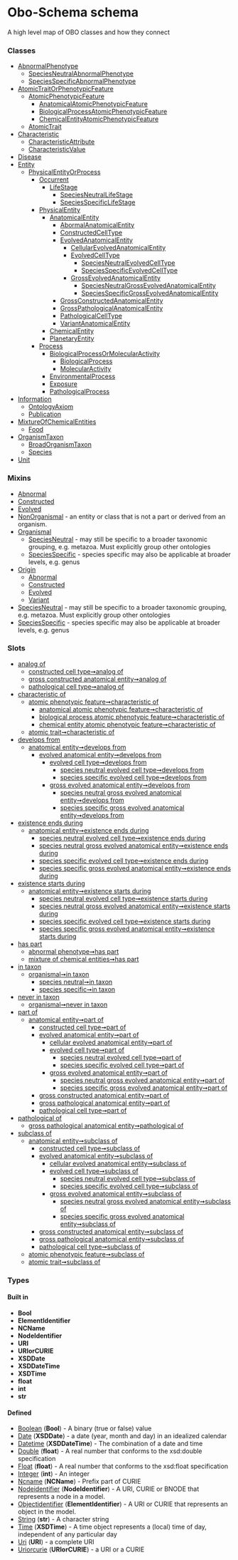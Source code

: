 
# Obo-Schema schema


A high level map of OBO classes and how they connect


### Classes

 * [AbnormalPhenotype](AbnormalPhenotype.md)
    * [SpeciesNeutralAbnormalPhenotype](SpeciesNeutralAbnormalPhenotype.md)
    * [SpeciesSpecificAbnormalPhenotype](SpeciesSpecificAbnormalPhenotype.md)
 * [AtomicTraitOrPhenotypicFeature](AtomicTraitOrPhenotypicFeature.md)
    * [AtomicPhenotypicFeature](AtomicPhenotypicFeature.md)
       * [AnatomicalAtomicPhenotypicFeature](AnatomicalAtomicPhenotypicFeature.md)
       * [BiologicalProcessAtomicPhenotypicFeature](BiologicalProcessAtomicPhenotypicFeature.md)
       * [ChemicalEntityAtomicPhenotypicFeature](ChemicalEntityAtomicPhenotypicFeature.md)
    * [AtomicTrait](AtomicTrait.md)
 * [Characteristic](Characteristic.md)
    * [CharacteristicAttribute](CharacteristicAttribute.md)
    * [CharacteristicValue](CharacteristicValue.md)
 * [Disease](Disease.md)
 * [Entity](Entity.md)
    * [PhysicalEntityOrProcess](PhysicalEntityOrProcess.md)
       * [Occurrent](Occurrent.md)
          * [LifeStage](LifeStage.md)
             * [SpeciesNeutralLifeStage](SpeciesNeutralLifeStage.md)
             * [SpeciesSpecificLifeStage](SpeciesSpecificLifeStage.md)
       * [PhysicalEntity](PhysicalEntity.md)
          * [AnatomicalEntity](AnatomicalEntity.md)
             * [AbormalAnatomicalEntity](AbormalAnatomicalEntity.md)
             * [ConstructedCellType](ConstructedCellType.md)
             * [EvolvedAnatomicalEntity](EvolvedAnatomicalEntity.md)
                * [CellularEvolvedAnatomicalEntity](CellularEvolvedAnatomicalEntity.md)
                * [EvolvedCellType](EvolvedCellType.md)
                   * [SpeciesNeutralEvolvedCellType](SpeciesNeutralEvolvedCellType.md)
                   * [SpeciesSpecificEvolvedCellType](SpeciesSpecificEvolvedCellType.md)
                * [GrossEvolvedAnatomicalEntity](GrossEvolvedAnatomicalEntity.md)
                   * [SpeciesNeutralGrossEvolvedAnatomicalEntity](SpeciesNeutralGrossEvolvedAnatomicalEntity.md)
                   * [SpeciesSpecificGrossEvolvedAnatomicalEntity](SpeciesSpecificGrossEvolvedAnatomicalEntity.md)
             * [GrossConstructedAnatomicalEntity](GrossConstructedAnatomicalEntity.md)
             * [GrossPathologicalAnatomicalEntity](GrossPathologicalAnatomicalEntity.md)
             * [PathologicalCellType](PathologicalCellType.md)
             * [VariantAnatomicalEntity](VariantAnatomicalEntity.md)
          * [ChemicalEntity](ChemicalEntity.md)
          * [PlanetaryEntity](PlanetaryEntity.md)
       * [Process](Process.md)
          * [BiologicalProcessOrMolecularActivity](BiologicalProcessOrMolecularActivity.md)
             * [BiologicalProcess](BiologicalProcess.md)
             * [MolecularActivity](MolecularActivity.md)
          * [EnvironmentalProcess](EnvironmentalProcess.md)
          * [Exposure](Exposure.md)
          * [PathologicalProcess](PathologicalProcess.md)
 * [Information](Information.md)
    * [OntologyAxiom](OntologyAxiom.md)
    * [Publication](Publication.md)
 * [MixtureOfChemicalEntities](MixtureOfChemicalEntities.md)
    * [Food](Food.md)
 * [OrganismTaxon](OrganismTaxon.md)
    * [BroadOrganismTaxon](BroadOrganismTaxon.md)
    * [Species](Species.md)
 * [Unit](Unit.md)

### Mixins

 * [Abnormal](Abnormal.md)
 * [Constructed](Constructed.md)
 * [Evolved](Evolved.md)
 * [NonOrganismal](NonOrganismal.md) - an entity or class that is not a part or derived from an organism.
 * [Organismal](Organismal.md)
    * [SpeciesNeutral](SpeciesNeutral.md) - may still be specific to a broader taxonomic grouping, e.g. metazoa. Must explicitly group other ontologies
    * [SpeciesSpecific](SpeciesSpecific.md) - species specific may also be applicable at broader levels, e.g. genus
 * [Origin](Origin.md)
    * [Abnormal](Abnormal.md)
    * [Constructed](Constructed.md)
    * [Evolved](Evolved.md)
    * [Variant](Variant.md)
 * [SpeciesNeutral](SpeciesNeutral.md) - may still be specific to a broader taxonomic grouping, e.g. metazoa. Must explicitly group other ontologies
 * [SpeciesSpecific](SpeciesSpecific.md) - species specific may also be applicable at broader levels, e.g. genus

### Slots

 * [analog of](analog_of.md)
    * [constructed cell type➞analog of](constructed_cell_type_analog_of.md)
    * [gross constructed anatomical entity➞analog of](gross_constructed_anatomical_entity_analog_of.md)
    * [pathological cell type➞analog of](pathological_cell_type_analog_of.md)
 * [characteristic of](characteristic_of.md)
    * [atomic phenotypic feature➞characteristic of](atomic_phenotypic_feature_characteristic_of.md)
       * [anatomical atomic phenotypic feature➞characteristic of](anatomical_atomic_phenotypic_feature_characteristic_of.md)
       * [biological process atomic phenotypic feature➞characteristic of](biological_process_atomic_phenotypic_feature_characteristic_of.md)
       * [chemical entity atomic phenotypic feature➞characteristic of](chemical_entity_atomic_phenotypic_feature_characteristic_of.md)
    * [atomic trait➞characteristic of](atomic_trait_characteristic_of.md)
 * [develops from](develops_from.md)
    * [anatomical entity➞develops from](anatomical_entity_develops_from.md)
       * [evolved anatomical entity➞develops from](evolved_anatomical_entity_develops_from.md)
          * [evolved cell type➞develops from](evolved_cell_type_develops_from.md)
             * [species neutral evolved cell type➞develops from](species_neutral_evolved_cell_type_develops_from.md)
             * [species specific evolved cell type➞develops from](species_specific_evolved_cell_type_develops_from.md)
          * [gross evolved anatomical entity➞develops from](gross_evolved_anatomical_entity_develops_from.md)
             * [species neutral gross evolved anatomical entity➞develops from](species_neutral_gross_evolved_anatomical_entity_develops_from.md)
             * [species specific gross evolved anatomical entity➞develops from](species_specific_gross_evolved_anatomical_entity_develops_from.md)
 * [existence ends during](existence_ends_during.md)
    * [anatomical entity➞existence ends during](anatomical_entity_existence_ends_during.md)
       * [species neutral evolved cell type➞existence ends during](species_neutral_evolved_cell_type_existence_ends_during.md)
       * [species neutral gross evolved anatomical entity➞existence ends during](species_neutral_gross_evolved_anatomical_entity_existence_ends_during.md)
       * [species specific evolved cell type➞existence ends during](species_specific_evolved_cell_type_existence_ends_during.md)
       * [species specific gross evolved anatomical entity➞existence ends during](species_specific_gross_evolved_anatomical_entity_existence_ends_during.md)
 * [existence starts during](existence_starts_during.md)
    * [anatomical entity➞existence starts during](anatomical_entity_existence_starts_during.md)
       * [species neutral evolved cell type➞existence starts during](species_neutral_evolved_cell_type_existence_starts_during.md)
       * [species neutral gross evolved anatomical entity➞existence starts during](species_neutral_gross_evolved_anatomical_entity_existence_starts_during.md)
       * [species specific evolved cell type➞existence starts during](species_specific_evolved_cell_type_existence_starts_during.md)
       * [species specific gross evolved anatomical entity➞existence starts during](species_specific_gross_evolved_anatomical_entity_existence_starts_during.md)
 * [has part](has_part.md)
    * [abnormal phenotype➞has part](abnormal_phenotype_has_part.md)
    * [mixture of chemical entities➞has part](mixture_of_chemical_entities_has_part.md)
 * [in taxon](in_taxon.md)
    * [organismal➞in taxon](organismal_in_taxon.md)
       * [species neutral➞in taxon](species_neutral_in_taxon.md)
       * [species specific➞in taxon](species_specific_in_taxon.md)
 * [never in taxon](never_in_taxon.md)
    * [organismal➞never in taxon](organismal_never_in_taxon.md)
 * [part of](part_of.md)
    * [anatomical entity➞part of](anatomical_entity_part_of.md)
       * [constructed cell type➞part of](constructed_cell_type_part_of.md)
       * [evolved anatomical entity➞part of](evolved_anatomical_entity_part_of.md)
          * [cellular evolved anatomical entity➞part of](cellular_evolved_anatomical_entity_part_of.md)
          * [evolved cell type➞part of](evolved_cell_type_part_of.md)
             * [species neutral evolved cell type➞part of](species_neutral_evolved_cell_type_part_of.md)
             * [species specific evolved cell type➞part of](species_specific_evolved_cell_type_part_of.md)
          * [gross evolved anatomical entity➞part of](gross_evolved_anatomical_entity_part_of.md)
             * [species neutral gross evolved anatomical entity➞part of](species_neutral_gross_evolved_anatomical_entity_part_of.md)
             * [species specific gross evolved anatomical entity➞part of](species_specific_gross_evolved_anatomical_entity_part_of.md)
       * [gross constructed anatomical entity➞part of](gross_constructed_anatomical_entity_part_of.md)
       * [gross pathological anatomical entity➞part of](gross_pathological_anatomical_entity_part_of.md)
       * [pathological cell type➞part of](pathological_cell_type_part_of.md)
 * [pathological of](pathological_of.md)
    * [gross pathological anatomical entity➞pathological of](gross_pathological_anatomical_entity_pathological_of.md)
 * [subclass of](subclass_of.md)
    * [anatomical entity➞subclass of](anatomical_entity_subclass_of.md)
       * [constructed cell type➞subclass of](constructed_cell_type_subclass_of.md)
       * [evolved anatomical entity➞subclass of](evolved_anatomical_entity_subclass_of.md)
          * [cellular evolved anatomical entity➞subclass of](cellular_evolved_anatomical_entity_subclass_of.md)
          * [evolved cell type➞subclass of](evolved_cell_type_subclass_of.md)
             * [species neutral evolved cell type➞subclass of](species_neutral_evolved_cell_type_subclass_of.md)
             * [species specific evolved cell type➞subclass of](species_specific_evolved_cell_type_subclass_of.md)
          * [gross evolved anatomical entity➞subclass of](gross_evolved_anatomical_entity_subclass_of.md)
             * [species neutral gross evolved anatomical entity➞subclass of](species_neutral_gross_evolved_anatomical_entity_subclass_of.md)
             * [species specific gross evolved anatomical entity➞subclass of](species_specific_gross_evolved_anatomical_entity_subclass_of.md)
       * [gross constructed anatomical entity➞subclass of](gross_constructed_anatomical_entity_subclass_of.md)
       * [gross pathological anatomical entity➞subclass of](gross_pathological_anatomical_entity_subclass_of.md)
       * [pathological cell type➞subclass of](pathological_cell_type_subclass_of.md)
    * [atomic phenotypic feature➞subclass of](atomic_phenotypic_feature_subclass_of.md)
    * [atomic trait➞subclass of](atomic_trait_subclass_of.md)

### Types


#### Built in

 * **Bool**
 * **ElementIdentifier**
 * **NCName**
 * **NodeIdentifier**
 * **URI**
 * **URIorCURIE**
 * **XSDDate**
 * **XSDDateTime**
 * **XSDTime**
 * **float**
 * **int**
 * **str**

#### Defined

 * [Boolean](types/Boolean.md)  (**Bool**)  - A binary (true or false) value
 * [Date](types/Date.md)  (**XSDDate**)  - a date (year, month and day) in an idealized calendar
 * [Datetime](types/Datetime.md)  (**XSDDateTime**)  - The combination of a date and time
 * [Double](types/Double.md)  (**float**)  - A real number that conforms to the xsd:double specification
 * [Float](types/Float.md)  (**float**)  - A real number that conforms to the xsd:float specification
 * [Integer](types/Integer.md)  (**int**)  - An integer
 * [Ncname](types/Ncname.md)  (**NCName**)  - Prefix part of CURIE
 * [Nodeidentifier](types/Nodeidentifier.md)  (**NodeIdentifier**)  - A URI, CURIE or BNODE that represents a node in a model.
 * [Objectidentifier](types/Objectidentifier.md)  (**ElementIdentifier**)  - A URI or CURIE that represents an object in the model.
 * [String](types/String.md)  (**str**)  - A character string
 * [Time](types/Time.md)  (**XSDTime**)  - A time object represents a (local) time of day, independent of any particular day
 * [Uri](types/Uri.md)  (**URI**)  - a complete URI
 * [Uriorcurie](types/Uriorcurie.md)  (**URIorCURIE**)  - a URI or a CURIE
